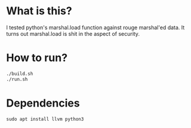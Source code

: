 # What is this?
I tested python's marshal.load function against rouge marshal'ed data.
It turns out marshal.load is shit in the aspect of security.

# How to run?
```bash
./build.sh
./run.sh
```

# Dependencies
`sudo apt install llvm python3`
